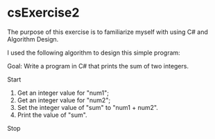 # csExercise2
The purpose of this exercise is to familiarize myself with using C# and Algorithm Design.  

I used the following algorithm to design this simple program:  

Goal: Write a program in C# that prints the sum of two integers.

Start

1) Get an integer value for "num1";
2) Get an integer value for "num2";
3) Set the integer value of "sum" to "num1 + num2".
4) Print the value of "sum".

Stop
